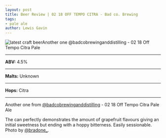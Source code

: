 ```yaml
---
layout: post
title: Beer Review | 02 18 OFF TEMPO CITRA - Bad co. Brewing
tags:
- pale ale
author: Lewis Gavin
---
```


![latest craft beerAnother one @badcobrewinganddistilling - 02 18 Off Tempo Citra Pale](https://instagram.fman1-1.fna.fbcdn.net/vp/15fee6c564350d07ae2743d4e6e0a08d/5C6F9FFF/t51.2885-15/e35/44389968_339491116804153_3020541805899381610_n.jpg?ig_cache_key=MTkwMzY5NTM5MjgzNTQ5NjUwNg%3D%3D.2)

***
**ABV:** 4.5%

***
**Malts:** Unknown

***
**Hops:** Citra

***

Another one from [@badcobrewinganddistilling](https://instagram.com/badcobrewinganddistilling) - 02 18 Off Tempo Citra Pale Ale

The can perfectly demonstrates the amount of grapefruit flavours giving an initial sweetness but ending with a hoppy bitterness. Easily sessionable. Photo by [@bradone_](https://instagram.com/bradone_).